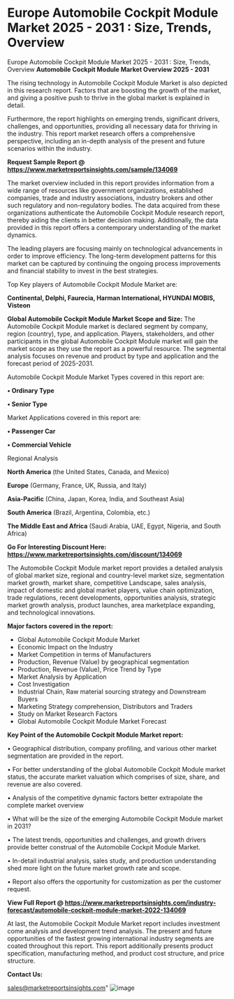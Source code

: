 # Europe Automobile Cockpit Module Market 2025 - 2031 : Size, Trends, Overview
Europe Automobile Cockpit Module Market 2025 - 2031 : Size, Trends, Overview
<Strong> Automobile Cockpit Module Market Overview 2025 - 2031</strong>

The rising technology in Automobile Cockpit Module Market is also depicted in this research report. Factors that are boosting the growth of the market, and giving a positive push to thrive in the global market is explained in detail.

Furthermore, the report highlights on emerging trends, significant drivers, challenges, and opportunities, providing all necessary data for thriving in the industry. This report market research offers a comprehensive perspective, including an in-depth analysis of the present and future scenarios within the industry.

<strong>Request Sample Report @ <a href=https://www.marketreportsinsights.com/sample/134069>https://www.marketreportsinsights.com/sample/134069</a></strong>

The market overview included in this report provides information from a wide range of resources like government organizations, established companies, trade and industry associations, industry brokers and other such regulatory and non-regulatory bodies. The data acquired from these organizations authenticate the Automobile Cockpit Module research report, thereby aiding the clients in better decision making. Additionally, the data provided in this report offers a contemporary understanding of the market dynamics.

The leading players are focusing mainly on technological advancements in order to improve efficiency. The long-term development patterns for this market can be captured by continuing the ongoing process improvements and financial stability to invest in the best strategies.

Top Key players of Automobile Cockpit Module Market are:

<strong>Continental, Delphi, Faurecia, Harman International, HYUNDAI MOBIS, Visteon</strong>

<strong><b>Global Automobile Cockpit Module Market Scope and Size:</b></strong>
The Automobile Cockpit Module market is declared segment by company, region (country), type, and application. Players, stakeholders, and other participants in the global Automobile Cockpit Module market will gain the market scope as they use the report as a powerful resource. The segmental analysis focuses on revenue and product by type and application and the forecast period of 2025-2031.

Automobile Cockpit Module Market Types covered in this report are:

<strong>• Ordinary Type

• Senior Type</strong>

Market Applications covered in this report are:

<strong>• Passenger Car

• Commercial Vehicle</strong> 

Regional Analysis

<strong>North America</strong> (the United States, Canada, and Mexico)

<strong>Europe</strong> (Germany, France, UK, Russia, and Italy)

<strong>Asia-Pacific</strong> (China, Japan, Korea, India, and Southeast Asia)

<strong>South America</strong> (Brazil, Argentina, Colombia, etc.)

<strong>The Middle East and Africa</strong> (Saudi Arabia, UAE, Egypt, Nigeria, and South Africa)

<strong>Go For Interesting Discount Here: <a href=https://www.marketreportsinsights.com/discount/134069>https://www.marketreportsinsights.com/discount/134069</a></strong>

The Automobile Cockpit Module market report provides a detailed analysis of global market size, regional and country-level market size, segmentation market growth, market share, competitive Landscape, sales analysis, impact of domestic and global market players, value chain optimization, trade regulations, recent developments, opportunities analysis, strategic market growth analysis, product launches, area marketplace expanding, and technological innovations.

<strong><b>Major factors covered in the report:</b></strong>
<ul>
  <li>Global Automobile Cockpit Module Market </li>
  <li>Economic Impact on the Industry</li>
  <li>Market Competition in terms of Manufacturers</li>
  <li>Production, Revenue (Value) by geographical segmentation</li>
  <li>Production, Revenue (Value), Price Trend by Type</li>
  <li>Market Analysis by Application</li>
  <li>Cost Investigation</li>
  <li>Industrial Chain, Raw material sourcing strategy and Downstream Buyers</li>
  <li>Marketing Strategy comprehension, Distributors and Traders</li>
  <li>Study on Market Research Factors</li>
  <li>Global Automobile Cockpit Module Market Forecast</li>
</ul>

<strong><b>Key Point of the Automobile Cockpit Module Market report:</b></strong>

• Geographical distribution, company profiling, and various other market segmentation are provided in the report.

• For better understanding of the global Automobile Cockpit Module market status, the accurate market valuation which comprises of size, share, and revenue are also covered.

• Analysis of the competitive dynamic factors better extrapolate the complete market overview

• What will be the size of the emerging Automobile Cockpit Module market in 2031?

• The latest trends, opportunities and challenges, and growth drivers provide better construal of the Automobile Cockpit Module Market.

• In-detail industrial analysis, sales study, and production understanding shed more light on the future market growth rate and scope.

• Report also offers the opportunity for customization as per the customer request.

<strong><b>View Full Report @ <a href=https://www.marketreportsinsights.com/industry-forecast/automobile-cockpit-module-market-2022-134069>https://www.marketreportsinsights.com/industry-forecast/automobile-cockpit-module-market-2022-134069</a></b></strong>


At last, the Automobile Cockpit Module Market report includes investment come analysis and development trend analysis. The present and future opportunities of the fastest growing international industry segments are coated throughout this report. This report additionally presents product specification, manufacturing method, and product cost structure, and price structure.

<strong>Contact Us:</strong>

sales@marketreportsinsights.com"
![image](https://github.com/user-attachments/assets/72b24da4-cc7a-4a88-9b95-9550d2326b57)
